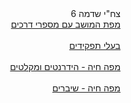 <div dir="auto">
צח"י שדמה 6
<br>
<a href="https://liorhass.github.io/Zahi_Shdema/Shdema_Satellite_Map_v2.jpg">מפת המושב עם מספרי דרכים</a>
<br>
<br>
<a href="https://docs.google.com/spreadsheets/d/1-Jwl2YbWEOwgYH901gZH51tSvLTr3RxBi4dnrz4qAIw/edit?usp=drive_link">בעלי תפקידים</a>
<br>
<br>
<a href="https://www.google.com/maps/d/u/0/edit?mid=1nsHFqP-BDiudeyvLpAveciFwKsOfIVU&usp=sharing">מפה חיה - הידרנטים ומקלטים</a>
<br>
<br>
<a href="https://www.google.com/maps/d/u/0/edit?mid=1tuZShhjeWAi5Bx3cJxmSB1gfN91-Nk2S&usp=sharing">מפה חיה - שיברים</a>
<br>
<br>

</div>


